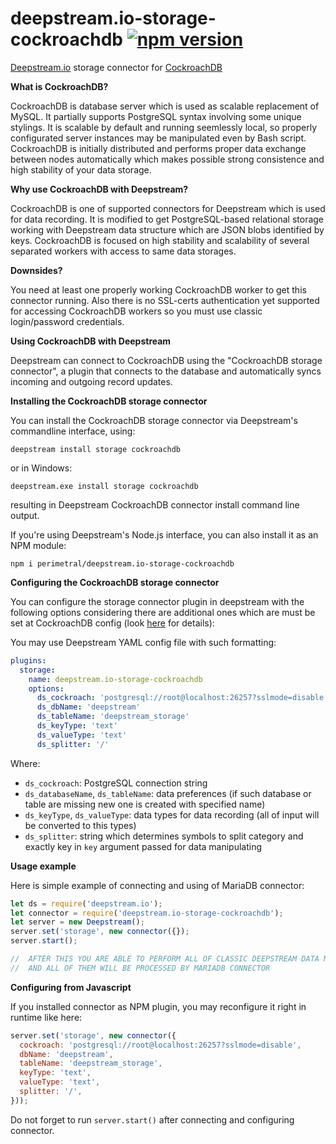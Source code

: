 # deepstream.io-storage-cockroachdb [![npm version](https://badge.fury.io/js/deepstream.io-storage-cockroachdb.svg)](https://badge.fury.io/js/deepstream.io-storage-cockroachdb)

[Deepstream.io](http://deepstream.io) storage connector for [CockroachDB](https://www.cockroachlabs.com/)

**What is CockroachDB?**

CockroachDB is database server which is used as scalable replacement of MySQL. It partially supports PostgreSQL syntax involving some unique stylings. It is scalable by default and running seemlessly local, so properly configurated server instances may be manipulated even by Bash script. CockroachDB is initially distributed and performs proper data exchange between nodes automatically which makes possible strong consistence and high stability of your data storage.

**Why use CockroachDB with Deepstream?**

CockroachDB is one of supported connectors for Deepstream which is used for data recording. It is modified to get PostgreSQL-based relational storage working with Deepstream data structure which are JSON blobs identified by keys. CockroachDB is focused on high stability and scalability of several separated workers with access to same data storages.

**Downsides?**

You need at least one properly working CockroachDB worker to get this connector running. Also there is no SSL-certs authentication yet supported for accessing CockroachDB workers so you must use classic login/password credentials.

**Using CockroachDB with Deepstream**

Deepstream can connect to CockroachDB using the "CockroachDB storage connector", a plugin that connects to the database and automatically syncs incoming and outgoing record updates.

**Installing the CockroachDB storage connector**

You can install the CockroachDB storage connector via Deepstream's commandline interface, using:

`deepstream install storage cockroachdb`

or in Windows:

`deepstream.exe install storage cockroachdb`

resulting in Deepstream CockroachDB connector install command line output.

If you're using Deepstream's Node.js interface, you can also install it as an NPM module:

`npm i perimetral/deepstream.io-storage-cockroachdb`

**Configuring the CockroachDB storage connector**

You can configure the storage connector plugin in deepstream with the following options considering there are additional ones which are must be set at CockroachDB config (look [here](https://www.cockroachlabs.com/) for details):

You may use Deepstream YAML config file with such formatting:

```yaml
plugins:
  storage:
    name: deepstream.io-storage-cockroachdb
    options:
      ds_cockroach: 'postgresql://root@localhost:26257?sslmode=disable'
      ds_dbName: 'deepstream'
      ds_tableName: 'deepstream_storage'
      ds_keyType: 'text'
      ds_valueType: 'text'
      ds_splitter: '/'
```
Where:

* `ds_cockroach`: PostgreSQL connection string
* `ds_databaseName`, `ds_tableName`: data preferences (if such database or table are missing new one is created with specified name)
* `ds_keyType`, `ds_valueType`: data types for data recording (all of input will be converted to this types)
* `ds_splitter`: string which determines symbols to split category and exactly key in `key` argument passed for data manipulating

**Usage example**

Here is simple example of connecting and using of MariaDB connector:

```javascript
let ds = require('deepstream.io');
let connector = require('deepstream.io-storage-cockroachdb');
let server = new Deepstream();
server.set('storage', new connector({});
server.start();

//  AFTER THIS YOU ARE ABLE TO PERFORM ALL OF CLASSIC DEEPSTREAM DATA MANIPULATIONS
//  AND ALL OF THEM WILL BE PROCESSED BY MARIADB CONNECTOR
```

**Configuring from Javascript**

If you installed connector as NPM plugin, you may reconfigure it right in runtime like here:

```javascript
server.set('storage', new connector({
  cockroach: 'postgresql://root@localhost:26257?sslmode=disable',
  dbName: 'deepstream',
  tableName: 'deepstream_storage',
  keyType: 'text',
  valueType: 'text',
  splitter: '/',
}));
```

Do not forget to run `server.start()` after connecting and configuring connector.
